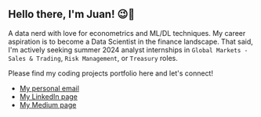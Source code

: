 ## **Hello there, I'm Juan!** 😉👋

A data nerd with love for econometrics and ML/DL techniques. My career aspiration is to become a Data Scientist in the finance landscape. That said, I'm actively seeking summer 2024 analyst internships in `Global Markets - Sales & Trading`, `Risk Management`, or `Treasury` roles. 

Please find my coding projects portfolio here and let's connect!
- [My personal email](https://mail.google.com/mail/u/0/?fs=1&tf=cm&source=mailto&to=juanfraderickk@gmail.com)
- [My LinkedIn page](https://www.linkedin.com/in/juanfraderick/)
- [My Medium page](https://medium.com/@juanfrad)
